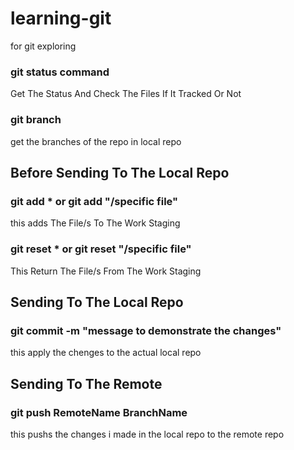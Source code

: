 # learning-git

for git exploring

### git status command

Get The Status And Check The Files If It Tracked Or Not

### git branch

get the branches of the repo in local repo

## Before Sending To The Local Repo

### git add \* or git add "/specific file"

this adds The File/s To The Work Staging

### git reset \* or git reset "/specific file"

This Return The File/s From The Work Staging

## Sending To The Local Repo

### git commit -m "message to demonstrate the changes"

this apply the chenges to the actual local repo

## Sending To The Remote

### git push RemoteName BranchName

this pushs the changes i made in the local repo to the remote repo
